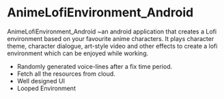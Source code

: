 # AnimeLofiEnvironment_Android

AnimeLofiEnvironment_Android ~an android application that creates a Lofi environment based on your favourite anime characters. 
It plays character theme, character dialogue, art-style video and other effects to create a lofi environment which can be enjoyed while working.

* Randomly generated voice-lines after a fix time period.
* Fetch all the resources from cloud.
* Well designed UI
* Looped Environment
